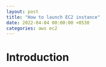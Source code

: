 ```yaml
---
layout: post
title: "How to launch EC2 instance"
date: 2022-04-04 00:00:00 +0530
categories: aws ec2
---
```


# Introduction
